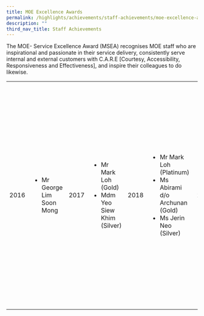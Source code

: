 ```yaml
---
title: MOE Excellence Awards
permalink: /highlights/achievements/staff-achievements/moe-excellence-awards/
description: ""
third_nav_title: Staff Achievements
---
```

<p>The MOE- Service Excellence Award (MSEA) recognises MOE staff who are inspirational and passionate in their service delivery, consistently serve internal and external customers with C.A.R.E [Courtesy, Accessibility, Responsiveness and Effectiveness], and inspire their colleagues to do likewise.</p>
<table>
<tbody>
<tr>
<td>2016</td>
<td>
<ul>
<li>Mr George Lim Soon Mong</li>
</ul>
</td>
<td>2017</td>
<td>
<ul>
<li>Mr Mark Loh (Gold)&nbsp;</li>
<li>Mdm Yeo Siew Khim (Silver)</li>
</ul>
</td>
<td>2018</td>
<td>
<ul>
<li>Mr Mark Loh (Platinum)&nbsp;</li>
<li>Ms Abirami d/o Archunan (Gold)&nbsp;</li>
<li>Ms Jerin Neo (Silver)</li>
</ul>
</td>
<td>2019</td>
<td>
<ul>
<li>Ms Abirami d/o Archunan (Platinum)&nbsp;</li>
<li>Ms Jerin Neo (Gold)&nbsp;</li>
<li>Mr Vincent Ng (Silver)&nbsp;</li>
<li>Mr Abdul Ja&rsquo;afar B Ibrahim (Silver)</li>
</ul>
</td>
<td>2020</td>
<td>
<ul>
<li>Ms Jerin Neo&nbsp;</li>
<li>Mr Vincent Ng&nbsp;</li>
<li>Mr Abdul Ja&rsquo;afar B Ibrahim&nbsp;</li>
<li>Ms Jeannie Ho&nbsp;</li>
<li>Ms Arif Hong&nbsp;</li>
<li>Ms Caroline Tan&nbsp;</li>
<li>Ms Yee Kwan Ngah</li>
</ul>
</td>
<td>2021</td>
<td>
<ul>
<li>Ms Jeannie Ho&nbsp;</li>
<li>Ms Caroline Tan&nbsp;</li>
<li>Ms Yee Kwan Ngah&nbsp;</li>
<li>Ms Amirinazeb Aurangzeb</li>
<li>Mrs Hannah Yuen&nbsp;</li>
<li>Ms Audrey Oh&nbsp;</li>
<li>Mdm Sarah Siddiqui</li>
<li>Ms Mary Soh&nbsp;</li>
<li>Ms Christina Tan&nbsp;</li>
<li>Mdm Wong Foong Li&nbsp;</li>
</ul>
</td>
</tr>
</tbody>
</table>
<p>&nbsp;</p>